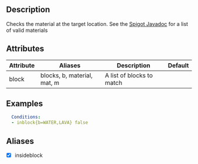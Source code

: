 ## Description
Checks the material at the target location. See the [Spigot Javadoc](https://hub.spigotmc.org/javadocs/spigot/org/bukkit/Material.html) for a list of valid materials


## Attributes

| Attribute | Aliases   | Description                                                          | Default |
|-----------|-----------|----------------------------------------------------------------------|---------|
| block     | blocks, b, material, mat, m | A list of blocks to match                          |         |


## Examples
```yaml
  Conditions:
  - inblock{b=WATER,LAVA} false
```


## Aliases
- [x] insideblock
